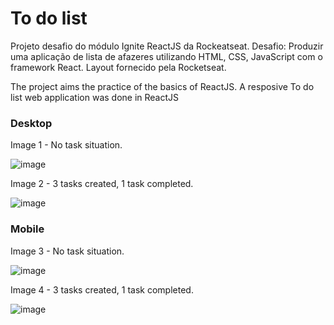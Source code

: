 # To do list
Projeto desafio do módulo Ignite ReactJS da Rockeatseat.
Desafio: Produzir uma aplicação de lista de afazeres utilizando HTML, CSS, JavaScript com o framework React.
Layout fornecido pela Rocketseat.

The project aims the practice of the basics of ReactJS. A resposive To do list web application was done in ReactJS

### Desktop
Image 1 - No task situation.

![image](https://user-images.githubusercontent.com/69959011/228635584-a3a1d9ef-c228-4e66-aac0-189e357654d0.png)

Image 2 - 3 tasks created, 1 task completed.

![image](https://user-images.githubusercontent.com/69959011/228635968-52e2cad8-b7c5-4e7d-a426-49e3fea44d25.png)

### Mobile
Image 3 - No task situation.

![image](https://user-images.githubusercontent.com/69959011/228638724-77676112-85d6-4f60-a31f-398e54453401.png)

Image 4 - 3 tasks created, 1 task completed.

![image](https://user-images.githubusercontent.com/69959011/228637202-c740be79-6f47-4609-8a15-70dd06d7aa31.png)




